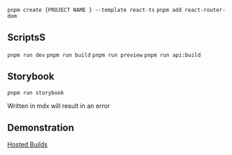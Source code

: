 ``pnpm create {PROJECT NAME } --template react-ts``
``pnpm add react-router-dom``

## ScriptsS
``pnpm run dev``
``pnpm run build``
``pnpm run preview``
``pnpm run api:build``

## Storybook
``pnpm run storybook``

Written in mdx will result in an error

## Demonstration
[Hosted Builds](https://rococo-lollipop-2daa21.netlify.app/)